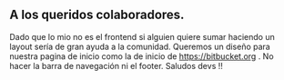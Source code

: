 ## A los queridos colaboradores. 
  Dado que lo mio no es el frontend si alguien quiere sumar haciendo un layout sería de gran ayuda a la comunidad. Queremos un diseño para nuestra pagina de inicio como la de inicio de 
   https://bitbucket.org . No hacer la barra de navegación ni el footer. Saludos devs !!